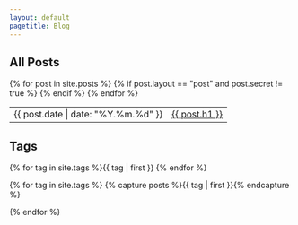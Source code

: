 ```yaml
---
layout: default
pagetitle: Blog
---
```

## All Posts

<table>
  <tbody>
{% for post in site.posts %}
  {% if post.layout == "post" and post.secret != true %}
    <tr><td class="date">{{ post.date | date: "%Y.%m.%d" }}</td><td><a href="{{ post.url | remove: ".html" }}">{{ post.h1 }}</a></td></tr>
  {% endif %}
{% endfor %}
  </tbody>
</table>

## Tags

{% for tag in site.tags %}<span class="tag">{{ tag | first }}</span> {% endfor %}

{% for tag in site.tags %}
  {% capture posts %}{{ tag | first }}{% endcapture %}
<div data-tag="{{ tag | first }}" style="display: none">
  <table>
    <tbody>
    {% for post in tag[1] %}
      {% if post.layout == "post" and post.secret != true %}
        <tr><td>{{ post.date | date: "%b %d, %Y" }}</td><td><a href="{{ post.url | remove: ".html" }}">{{ post.h1 }}</a></td></tr>
      {% endif %}
    {% endfor %}
    </tbody>
  </table>
</div>
{% endfor %}

<script type="text/javascript">
var lastTag = "";
$(".tag").hover(function() {
  if (this.innerHTML != lastTag) {
    $(".tag").removeClass("activetag");
    $("div[data-tag='" + lastTag + "']").slideUp("fast");
  }
  lastTag = this.innerHTML;
  $(this).addClass("activetag");
  $("div[data-tag='" + this.innerHTML + "']").slideDown("fast");
});
</script>
